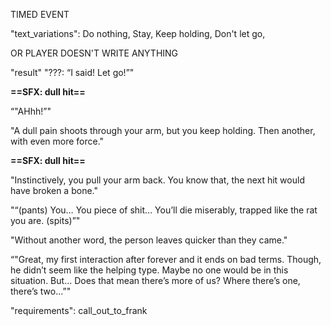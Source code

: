 
TIMED EVENT

"text_variations": 
Do nothing, Stay, Keep holding, Don't let go,

OR PLAYER DOESN'T WRITE ANYTHING

"result"
"???: “I said! Let go!”" 

**==SFX: dull hit==** 

“"AHhh!”" 

"A dull pain shoots through your arm, but you keep holding. Then another, with even more force."

**==SFX: dull hit==**

"Instinctively, you pull your arm back. You know that, the next hit would have broken a bone."

"“(pants) You… You piece of shit… You’ll die miserably, trapped like the rat you are. (spits)”"

"Without another word, the person leaves quicker than they came."

“"Great, my first interaction after forever and it ends on bad terms. Though, he didn’t seem like the helping type. Maybe no one would be in this situation. But... Does that mean there’s more of us? Where there’s one, there’s two...”"

"requirements": call_out_to_frank